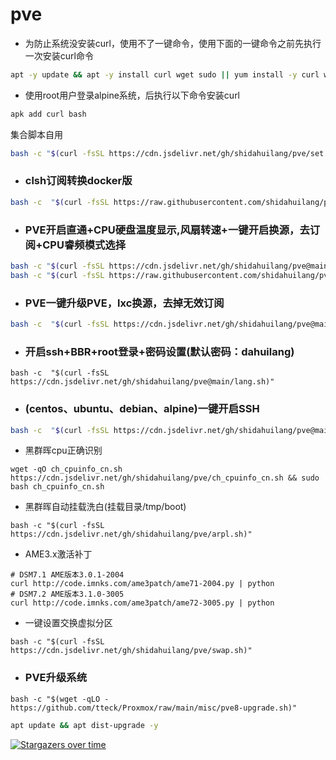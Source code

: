 # pve


- 为防止系统没安装curl，使用不了一键命令，使用下面的一键命令之前先执行一次安装curl命令
```sh
apt -y update && apt -y install curl wget sudo || yum install -y curl wget || apk add curl bash
```

- 使用root用户登录alpine系统，后执行以下命令安装curl
```sh
apk add curl bash
```

集合脚本自用
```sh
bash -c "$(curl -fsSL https://cdn.jsdelivr.net/gh/shidahuilang/pve/set.sh)"
```
- ### clsh订阅转换docker版
```sh
bash -c  "$(curl -fsSL https://raw.githubusercontent.com/shidahuilang/pve/main/docker-clash.sh)"
```
- ### PVE开启直通+CPU硬盘温度显示,风扇转速+一键开启换源，去订阅+CPU睿频模式选择
```sh
bash -c "$(curl -fsSL https://cdn.jsdelivr.net/gh/shidahuilang/pve@main/pve.sh)"
bash -c "$(curl -fsSL https://raw.githubusercontent.com/shidahuilang/pve/main/pve.sh)"
```
- ### PVE一键升级PVE，lxc换源，去掉无效订阅
```sh
bash -c  "$(curl -fsSL https://cdn.jsdelivr.net/gh/shidahuilang/pve@main/pvehy.sh)"
```
- ### 开启ssh+BBR+root登录+密码设置(默认密码：dahuilang)
```
bash -c  "$(curl -fsSL https://cdn.jsdelivr.net/gh/shidahuilang/pve@main/lang.sh)"
```
- ### (centos、ubuntu、debian、alpine)一键开启SSH
```sh
bash -c  "$(curl -fsSL https://cdn.jsdelivr.net/gh/shidahuilang/pve@main/ssh.sh)"
```
- 黑群晖cpu正确识别
```
wget -qO ch_cpuinfo_cn.sh https://cdn.jsdelivr.net/gh/shidahuilang/pve/ch_cpuinfo_cn.sh && sudo bash ch_cpuinfo_cn.sh
```
- 黑群晖自动挂载洗白(挂载目录/tmp/boot)
```
bash -c "$(curl -fsSL https://cdn.jsdelivr.net/gh/shidahuilang/pve/arpl.sh)"
```
- AME3.x激活补丁
```
# DSM7.1 AME版本3.0.1-2004
curl http://code.imnks.com/ame3patch/ame71-2004.py | python
# DSM7.2 AME版本3.1.0-3005
curl http://code.imnks.com/ame3patch/ame72-3005.py | python
```
- 一键设置交换虚拟分区
```
bash -c "$(curl -fsSL https://cdn.jsdelivr.net/gh/shidahuilang/pve/swap.sh)"
```
- ### PVE升级系统
```
bash -c "$(wget -qLO - https://github.com/tteck/Proxmox/raw/main/misc/pve8-upgrade.sh)"
```
```sh
apt update && apt dist-upgrade -y
```
[![Stargazers over time](https://starchart.cc/shidahuilang/pve.svg)](https://starchart.cc/shidahuilang/pve)
